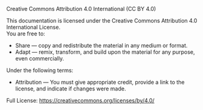 Creative Commons Attribution 4.0 International (CC BY 4.0)

This documentation is licensed under the Creative Commons Attribution 4.0 International License.  
You are free to:
- Share — copy and redistribute the material in any medium or format.
- Adapt — remix, transform, and build upon the material for any purpose, even commercially.

Under the following terms:
- Attribution — You must give appropriate credit, provide a link to the license, and indicate if changes were made.

Full License: https://creativecommons.org/licenses/by/4.0/